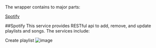 The wrapper contains to major parts:

[Spotify](https://github.com/FrozenFrost6/SpotifyAPI_WrapperService/edit/main/Readme.md#spotify)


##Spotify
This service provides RESTful api to add, remove, and update playlists and songs.
The services include:

  Create playlist
  ![image](https://user-images.githubusercontent.com/44104814/190855366-e87dac77-c598-47c0-82e3-fd7f65ad1539.png)

  
